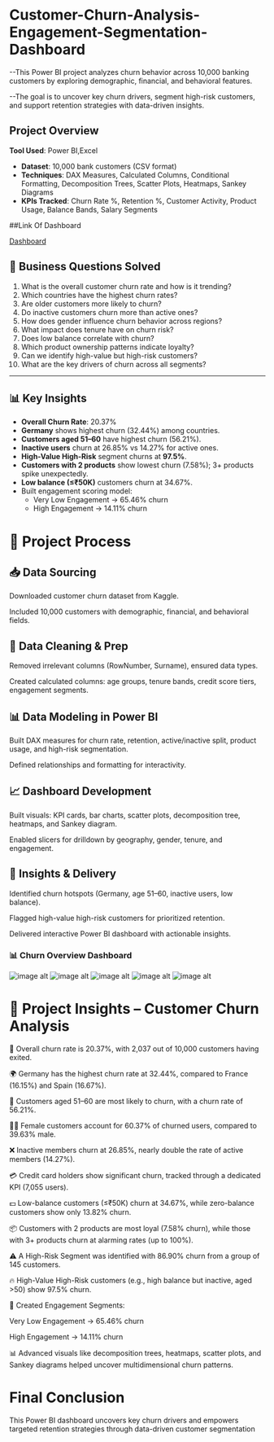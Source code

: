 # Customer-Churn-Analysis-Engagement-Segmentation-Dashboard
 --This Power BI project analyzes churn behavior across 10,000 banking customers by exploring demographic, financial, and behavioral features. 
 
 --The goal is to uncover key churn drivers, segment high-risk customers, and support retention strategies with data-driven insights.
## Project Overview
 **Tool Used**: Power BI,Excel
- **Dataset**: 10,000 bank customers (CSV format)
- **Techniques**: DAX Measures, Calculated Columns, Conditional Formatting, Decomposition Trees, Scatter Plots, Heatmaps, Sankey Diagrams
- **KPIs Tracked**: Churn Rate %, Retention %, Customer Activity, Product Usage, Balance Bands, Salary Segments

##Link Of Dashboard

 <a href="https://github.com/sah777s/Customer-Churn-Analysis-Engagement-Segmentation-Dashboard">Dashboard</a>

## 🧠 Business Questions Solved

1. What is the overall customer churn rate and how is it trending?
2. Which countries have the highest churn rates?
3. Are older customers more likely to churn?
4. Do inactive customers churn more than active ones?
5. How does gender influence churn behavior across regions?
6. What impact does tenure have on churn risk?
7. Does low balance correlate with churn?
8. Which product ownership patterns indicate loyalty?
9. Can we identify high-value but high-risk customers?
10. What are the key drivers of churn across all segments?

---

## 📊 Key Insights

- **Overall Churn Rate**: 20.37%
- **Germany** shows highest churn (32.44%) among countries.
- **Customers aged 51–60** have highest churn (56.21%).
- **Inactive users** churn at 26.85% vs 14.27% for active ones.
- **High-Value High-Risk** segment churns at **97.5%**.
- **Customers with 2 products** show lowest churn (7.58%); 3+ products spike unexpectedly.
- **Low balance (≤₹50K)** customers churn at 34.67%.
- Built engagement scoring model:
  - Very Low Engagement → 65.46% churn
  - High Engagement → 14.11% churn
 
#  🔄 Project Process

## 📥 Data Sourcing

Downloaded customer churn dataset from Kaggle.

Included 10,000 customers with demographic, financial, and behavioral fields.

## 🧹 Data Cleaning & Prep

Removed irrelevant columns (RowNumber, Surname), ensured data types.

Created calculated columns: age groups, tenure bands, credit score tiers, engagement segments.

## 📊 Data Modeling in Power BI

Built DAX measures for churn rate, retention, active/inactive split, product usage, and high-risk segmentation.

Defined relationships and formatting for interactivity.

## 📈 Dashboard Development

Built visuals: KPI cards, bar charts, scatter plots, decomposition tree, heatmaps, and Sankey diagram.

Enabled slicers for drilldown by geography, gender, tenure, and engagement.

## 📌 Insights & Delivery

Identified churn hotspots (Germany, age 51–60, inactive users, low balance).

Flagged high-value high-risk customers for prioritized retention.

Delivered interactive Power BI dashboard with actionable insights.

### 📊 Churn Overview Dashboard

![image alt](https://github.com/sah777s/Customer-Churn-Analysis-Engagement-Segmentation-Dashboard/blob/b070d6410d303052d23fb0ff018851dd01f52b01/1.png)
![image alt](https://github.com/sah777s/Customer-Churn-Analysis-Engagement-Segmentation-Dashboard/blob/main/2.png)
![image alt](https://github.com/sah777s/Customer-Churn-Analysis-Engagement-Segmentation-Dashboard/blob/main/3.png)
![image alt](https://github.com/sah777s/Customer-Churn-Analysis-Engagement-Segmentation-Dashboard/blob/main/4.png)
![image alt](https://github.com/sah777s/Customer-Churn-Analysis-Engagement-Segmentation-Dashboard/blob/main/5.png)

#  📌 Project Insights – Customer Churn Analysis

🔄 Overall churn rate is 20.37%, with 2,037 out of 10,000 customers having exited.

🌍 Germany has the highest churn rate at 32.44%, compared to France (16.15%) and Spain (16.67%).

👵 Customers aged 51–60 are most likely to churn, with a churn rate of 56.21%.

👩‍🦰 Female customers account for 60.37% of churned users, compared to 39.63% male.

❌ Inactive members churn at 26.85%, nearly double the rate of active members (14.27%).

💳 Credit card holders show significant churn, tracked through a dedicated KPI (7,055 users).

💵 Low-balance customers (≤₹50K) churn at 34.67%, while zero-balance customers show only 13.82% churn.

📦 Customers with 2 products are most loyal (7.58% churn), while those with 3+ products churn at alarming rates (up to 100%).

⚠️ A High-Risk Segment was identified with 86.90% churn from a group of 145 customers.

🔥 High-Value High-Risk customers (e.g., high balance but inactive, aged >50) show 97.5% churn.

🧠 Created Engagement Segments:

Very Low Engagement → 65.46% churn

High Engagement → 14.11% churn

📊 Advanced visuals like decomposition trees, heatmaps, scatter plots, and Sankey diagrams helped uncover multidimensional churn patterns.

# Final Conclusion

This Power BI dashboard uncovers key churn drivers and empowers targeted retention strategies through data-driven customer segmentation


